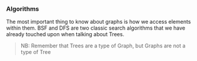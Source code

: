 ### Algorithms

The most important thing to know about graphs is how we access elements within them. BSF and DFS are two classic search algorithms that we have already touched upon when talking about Trees.
> NB: Remember that Trees are a type of Graph, but Graphs are not a type of Tree